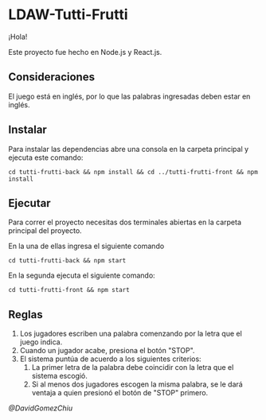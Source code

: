 # LDAW-Tutti-Frutti

¡Hola!

Este proyecto fue hecho en Node.js y React.js.

## Consideraciones

El juego está en inglés, por lo que las palabras ingresadas deben estar en inglés.

## Instalar

Para instalar las dependencias abre una consola en la carpeta principal y ejecuta este comando:

```
cd tutti-frutti-back && npm install && cd ../tutti-frutti-front && npm install
```

## Ejecutar

Para correr el proyecto necesitas dos terminales abiertas en la carpeta principal del proyecto.

En la una de ellas ingresa el siguiente comando

```
cd tutti-frutti-back && npm start
```

En la segunda ejecuta el siguiente comando:

```
cd tutti-frutti-front && npm start
```

## Reglas

1. Los jugadores escriben una palabra comenzando por la letra que el juego indica.
2. Cuando un jugador acabe, presiona el botón "STOP".
3. El sistema puntúa de acuerdo a los siguientes criterios:
    1. La primer letra de la palabra debe coincidir con la letra que el sistema escogió.
    2. Si al menos dos jugadores escogen la misma palabra, se le dará ventaja a quien presionó el botón de "STOP" primero.

_@DavidGomezChiu_